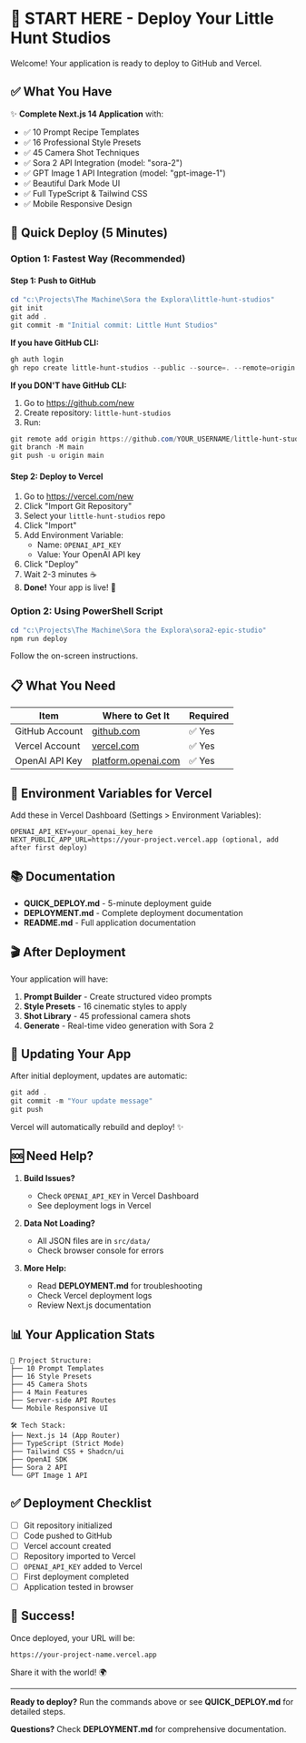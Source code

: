 # 🚀 START HERE - Deploy Your Little Hunt Studios

Welcome! Your application is ready to deploy to GitHub and Vercel.

## ✅ What You Have

✨ **Complete Next.js 14 Application** with:
- ✅ 10 Prompt Recipe Templates
- ✅ 16 Professional Style Presets
- ✅ 45 Camera Shot Techniques
- ✅ Sora 2 API Integration (model: "sora-2")
- ✅ GPT Image 1 API Integration (model: "gpt-image-1")
- ✅ Beautiful Dark Mode UI
- ✅ Full TypeScript & Tailwind CSS
- ✅ Mobile Responsive Design

## 🎯 Quick Deploy (5 Minutes)

### Option 1: Fastest Way (Recommended)

#### Step 1: Push to GitHub
```powershell
cd "c:\Projects\The Machine\Sora the Explora\little-hunt-studios"
git init
git add .
git commit -m "Initial commit: Little Hunt Studios"
```

**If you have GitHub CLI:**
```powershell
gh auth login
gh repo create little-hunt-studios --public --source=. --remote=origin --push
```

**If you DON'T have GitHub CLI:**
1. Go to https://github.com/new
2. Create repository: `little-hunt-studios`
3. Run:
```powershell
git remote add origin https://github.com/YOUR_USERNAME/little-hunt-studios.git
git branch -M main
git push -u origin main
```

#### Step 2: Deploy to Vercel
1. Go to https://vercel.com/new
2. Click "Import Git Repository"
3. Select your `little-hunt-studios` repo
4. Click "Import"
5. Add Environment Variable:
   - Name: `OPENAI_API_KEY`
   - Value: Your OpenAI API key
6. Click "Deploy"
7. Wait 2-3 minutes ☕
8. **Done!** Your app is live! 🎉

### Option 2: Using PowerShell Script

```powershell
cd "c:\Projects\The Machine\Sora the Explora\sora2-epic-studio"
npm run deploy
```

Follow the on-screen instructions.

## 📋 What You Need

| Item | Where to Get It | Required |
|------|----------------|----------|
| GitHub Account | [github.com](https://github.com) | ✅ Yes |
| Vercel Account | [vercel.com](https://vercel.com) | ✅ Yes |
| OpenAI API Key | [platform.openai.com](https://platform.openai.com) | ✅ Yes |

## 🔑 Environment Variables for Vercel

Add these in Vercel Dashboard (Settings > Environment Variables):

```
OPENAI_API_KEY=your_openai_key_here
NEXT_PUBLIC_APP_URL=https://your-project.vercel.app (optional, add after first deploy)
```

## 📚 Documentation

- **QUICK_DEPLOY.md** - 5-minute deployment guide
- **DEPLOYMENT.md** - Complete deployment documentation
- **README.md** - Full application documentation

## 🎬 After Deployment

Your application will have:

1. **Prompt Builder** - Create structured video prompts
2. **Style Presets** - 16 cinematic styles to apply
3. **Shot Library** - 45 professional camera shots
4. **Generate** - Real-time video generation with Sora 2

## 🔄 Updating Your App

After initial deployment, updates are automatic:

```powershell
git add .
git commit -m "Your update message"
git push
```

Vercel will automatically rebuild and deploy! ✨

## 🆘 Need Help?

1. **Build Issues?** 
   - Check `OPENAI_API_KEY` in Vercel Dashboard
   - See deployment logs in Vercel

2. **Data Not Loading?**
   - All JSON files are in `src/data/`
   - Check browser console for errors

3. **More Help:**
   - Read **DEPLOYMENT.md** for troubleshooting
   - Check Vercel deployment logs
   - Review Next.js documentation

## 📊 Your Application Stats

```
📁 Project Structure:
├── 10 Prompt Templates
├── 16 Style Presets
├── 45 Camera Shots
├── 4 Main Features
├── Server-side API Routes
└── Mobile Responsive UI

🛠️ Tech Stack:
├── Next.js 14 (App Router)
├── TypeScript (Strict Mode)
├── Tailwind CSS + Shadcn/ui
├── OpenAI SDK
├── Sora 2 API
└── GPT Image 1 API
```

## ✅ Deployment Checklist

- [ ] Git repository initialized
- [ ] Code pushed to GitHub
- [ ] Vercel account created
- [ ] Repository imported to Vercel
- [ ] `OPENAI_API_KEY` added to Vercel
- [ ] First deployment completed
- [ ] Application tested in browser

## 🎉 Success!

Once deployed, your URL will be:
```
https://your-project-name.vercel.app
```

Share it with the world! 🌍

---

**Ready to deploy?** Run the commands above or see **QUICK_DEPLOY.md** for detailed steps.

**Questions?** Check **DEPLOYMENT.md** for comprehensive documentation.
